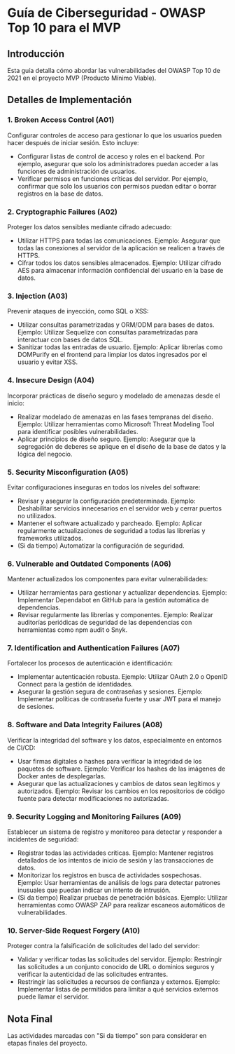 # Guía de Ciberseguridad - OWASP Top 10 para el MVP

## Introducción
Esta guía detalla cómo abordar las vulnerabilidades del OWASP Top 10 de 2021 en el proyecto MVP (Producto Mínimo Viable).

## Detalles de Implementación

### 1. Broken Access Control (A01)
Configurar controles de acceso para gestionar lo que los usuarios pueden hacer después de iniciar sesión. Esto incluye:
- Configurar listas de control de acceso y roles en el backend. Por ejemplo, asegurar que solo los administradores puedan acceder a las funciones de administración de usuarios.
- Verificar permisos en funciones críticas del servidor. Por ejemplo, confirmar que solo los usuarios con permisos puedan editar o borrar registros en la base de datos.

### 2. Cryptographic Failures (A02)
Proteger los datos sensibles mediante cifrado adecuado:
- Utilizar HTTPS para todas las comunicaciones. Ejemplo: Asegurar que todas las conexiones al servidor de la aplicación se realicen a través de HTTPS.
- Cifrar todos los datos sensibles almacenados. Ejemplo: Utilizar cifrado AES para almacenar información confidencial del usuario en la base de datos.

### 3. Injection (A03)
Prevenir ataques de inyección, como SQL o XSS:
- Utilizar consultas parametrizadas y ORM/ODM para bases de datos. Ejemplo: Utilizar Sequelize con consultas parametrizadas para interactuar con bases de datos SQL.
- Sanitizar todas las entradas de usuario. Ejemplo: Aplicar librerías como DOMPurify en el frontend para limpiar los datos ingresados por el usuario y evitar XSS.

### 4. Insecure Design (A04)
Incorporar prácticas de diseño seguro y modelado de amenazas desde el inicio:
- Realizar modelado de amenazas en las fases tempranas del diseño. Ejemplo: Utilizar herramientas como Microsoft Threat Modeling Tool para identificar posibles vulnerabilidades.
- Aplicar principios de diseño seguro. Ejemplo: Asegurar que la segregación de deberes se aplique en el diseño de la base de datos y la lógica del negocio.

### 5. Security Misconfiguration (A05)
Evitar configuraciones inseguras en todos los niveles del software:
- Revisar y asegurar la configuración predeterminada. Ejemplo: Deshabilitar servicios innecesarios en el servidor web y cerrar puertos no utilizados.
- Mantener el software actualizado y parcheado. Ejemplo: Aplicar regularmente actualizaciones de seguridad a todas las librerías y frameworks utilizados.
- (Si da tiempo) Automatizar la configuración de seguridad.

### 6. Vulnerable and Outdated Components (A06)
Mantener actualizados los componentes para evitar vulnerabilidades:
- Utilizar herramientas para gestionar y actualizar dependencias. Ejemplo: Implementar Dependabot en GitHub para la gestión automática de dependencias.
- Revisar regularmente las librerías y componentes. Ejemplo: Realizar auditorías periódicas de seguridad de las dependencias con herramientas como npm audit o Snyk.

### 7. Identification and Authentication Failures (A07)
Fortalecer los procesos de autenticación e identificación:
- Implementar autenticación robusta. Ejemplo: Utilizar OAuth 2.0 o OpenID Connect para la gestión de identidades.
- Asegurar la gestión segura de contraseñas y sesiones. Ejemplo: Implementar políticas de contraseña fuerte y usar JWT para el manejo de sesiones.

### 8. Software and Data Integrity Failures (A08)
Verificar la integridad del software y los datos, especialmente en entornos de CI/CD:
- Usar firmas digitales o hashes para verificar la integridad de los paquetes de software. Ejemplo: Verificar los hashes de las imágenes de Docker antes de desplegarlas.
- Asegurar que las actualizaciones y cambios de datos sean legítimos y autorizados. Ejemplo: Revisar los cambios en los repositorios de código fuente para detectar modificaciones no autorizadas.

### 9. Security Logging and Monitoring Failures (A09)
Establecer un sistema de registro y monitoreo para detectar y responder a incidentes de seguridad:
- Registrar todas las actividades críticas. Ejemplo: Mantener registros detallados de los intentos de inicio de sesión y las transacciones de datos.
- Monitorizar los registros en busca de actividades sospechosas. Ejemplo: Usar herramientas de análisis de logs para detectar patrones inusuales que puedan indicar un intento de intrusión.
- (Si da tiempo) Realizar pruebas de penetración básicas. Ejemplo: Utilizar herramientas como OWASP ZAP para realizar escaneos automáticos de vulnerabilidades.

### 10. Server-Side Request Forgery (A10)
Proteger contra la falsificación de solicitudes del lado del servidor:
- Validar y verificar todas las solicitudes del servidor. Ejemplo: Restringir las solicitudes a un conjunto conocido de URL o dominios seguros y verificar la autenticidad de las solicitudes entrantes.
- Restringir las solicitudes a recursos de confianza y externos. Ejemplo: Implementar listas de permitidos para limitar a qué servicios externos puede llamar el servidor.


## Nota Final
Las actividades marcadas con "Si da tiempo" son para considerar en etapas finales del proyecto.
